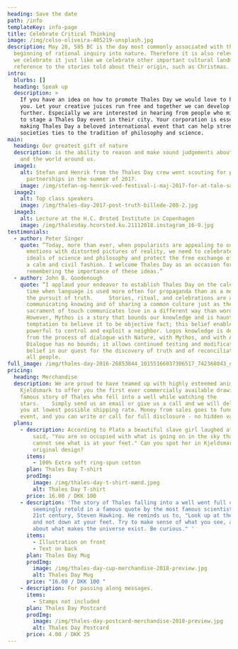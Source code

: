 ```yaml
---
heading: Save the date
path: /info
templateKey: info-page
title: Celebrate Critical Thinking
image: /img/celso-oliveira-405219-unsplash.jpg
description: May 28, 585 BC is the day most commonly associated with the
  beginning of rational inquiry into nature. Therefore it is also relevant that
  we celebrate it just like we celebrate other important cultural landmarks with
  reference to the stories told about their origin, such as Christmas.
intro:
  blurbs: []
  heading: Speak up
  description: >
    If you have an idea on how to promote Thales Day we would love to hear from
    you. Let your creative juices run free and together we can develop the event
    further. Especially we are interested in hearing from people who might like
    to stage a Thales Day event in their city. Your corporation is essential to
    making Thales Day a beloved international event that can help strengthen
    societies ties to the tradition of philosophy and science.
main:
  heading: Our greatest gift of nature
  description: is the ability to reason and make sound judgements about ourselves
    and the world around us.
  image1:
    alt: Stefan and Henrik from the Thales Day crew went scouting for potential
      partnerships in the summer of 2017.
    image: /img/stefan-og-henrik-ved-festival-i-maj-2017-for-at-tale-samarbjede-received_10158909195540093.jpeg
  image2:
    alt: Top class speakers
    image: /img/thales-day-2017-post-truth-billede-208-2.jpg
  image3:
    alt: Lecture at the H.C. Ørsted Institute in Copenhagen
    image: /img/thalesday.hcorsted.ku.21112018.instagram_16-9.jpg
testimonials:
  - author: Peter Singer
    quote: ”Today, more than ever, when popularists are appealing to our baser
      emotions with distorted pictures of reality, we need to celebrate the
      ideals of science and philosophy and protect the free exchange of ideas in
      a calm and civil fashion. I welcome Thales Day as an occasion for
      remembering the importance of these ideas.”
  - author: John B. Goodenough
    quote: “I applaud your endeavor to establish Thales Day on the calendar at a
      time when language is used more often for propaganda than as a medium for
      the pursuit of truth.     Stories, ritual, and celebrations are a way of
      communicating knowing and of sharing a common culture just as the
      sacrament of touch communicates love in a different way than words.
      However, Mythos is a story that bounds our knowledge and is haunted by its
      temptation to believe it to be objective fact; this belief enables the
      powerful to control and exploit a neighbor. Logos knowledge is derived
      from the process of dialogue with Nature, with Mythos, and with Adversary.
      Dialogue has no bounds; it allows continued testing and modification of
      belief in our quest for the discovery of truth and of reconciliation with
      all people.
full_image: /img/thales-day-2016-26853844_10155166037306517_742360843_o.jpg
pricing:
  heading: Merchandise
  description: We are proud to have teamed up with highly esteemed animator Ib
    Kjeldsmark to offer you the first ever commercially available drawing of the
    famous story of Thales who fell into a well while watching the
    stars.    Simply send us an email or give us a call and we will deliver to
    you at lowest possible shipping rate. Money from sales goes to funding the
    event, and you can write or call for full disclosure - no hidden variables.
  plans:
    - description: According to Plato a beautiful slave girl laughed at Thales and
        said, "You are so occupied with what is going on in the sky that you
        cannot see what is at your feet." Can you spot her in Kjeldsmark's
        original design?
      items:
        - 100% Extra soft ring-spun cotton
      plan: Thales Day T-shirt
      prodImg:
        image: /img/thales-day-t-shirt-mænd.jpeg
        alt: Thales Day T-shirt
      price: 16.00 / DKK 100
    - description: 'The story of Thales falling into a well went full circle when
        seemingly retold in a famous quote by the most famous scientist of the
        21st century, Steven Hawking. He reminds us to, "Look up at the stars
        and not down at your feet. Try to make sense of what you see, and wonder
        about what makes the universe exist. Be curious." '
      items:
        - Illustration on front
        - Text on back
      plan: Thales Day Mug
      prodImg:
        image: /img/thales-day-cup-merchandise-2018-preview.jpg
        alt: Thales Day Mug
      price: "16.00 / DKK 100 "
    - description: For passing along messages.
      items:
        - Stamps not included
      plan: Thales Day Postcard
      prodImg:
        image: /img/thales-day-postcard-merchandise-2018-preview.jpg
        alt: Thales Day Postcard
      price: 4.00 / DKK 25
---
```

